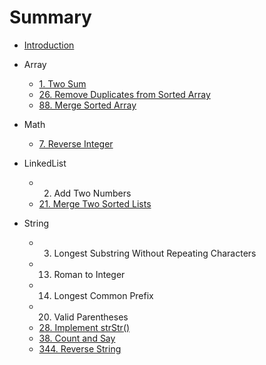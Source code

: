 # Summary

* [Introduction](README.md)

* Array

  * [1. Two Sum](/problems/1.two-sum.md)
  * [26. Remove Duplicates from Sorted Array](/problems/26.remove-duplicates-from-sorted-array.md)
  * [88. Merge Sorted Array](/problems/88.merge-sorted-array.md)

* Math

  * [7. Reverse Integer](/problems/7.reverse-integer.md)

* LinkedList

  * 2. Add Two Numbers
  * [21. Merge Two Sorted Lists](/problems/merge-two-sorted-lists.md)

* String

  * 3. Longest Substring Without Repeating Characters
  * 13. Roman to Integer
  * 14. Longest Common Prefix
  * 20. Valid Parentheses
  * [28. Implement strStr\(\)](/problems/28.implement-strstr.md)
  * [38. Count and Say](/problems/38.count-and-say.md)
  * [344. Reverse String](/problems/344.reverse-string.md)



